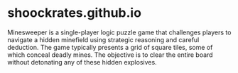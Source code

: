 # shoockrates.github.io
Minesweeper is a single-player logic puzzle game that challenges players to navigate a hidden minefield using strategic reasoning and careful deduction. The game typically presents a grid of square tiles, some of which conceal deadly mines. The objective is to clear the entire board without detonating any of these hidden explosives.
